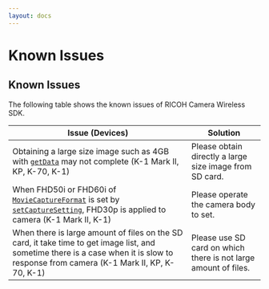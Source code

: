 ```yaml
---
layout: docs
---
```


# Known Issues

## Known Issues

The following table shows the known issues of RICOH Camera Wireless SDK.

Issue (Devices) | Solution
-- | --
Obtaining a large size image such as 4GB with [`getData`][getData] may not complete (K-1 Mark II, KP, K-70, K-1) | Please obtain directly a large size image from SD card.
When FHD50i or FHD60i of [`MovieCaptureFormat`][MovieCaptureFormat] is set by [`setCaptureSetting`][setCaptureSetting], FHD30p is applied to camera (K-1 Mark II, K-1) | Please operate the camera body to set.
When there is large amount of files on the SD card, it take time to get image list, and sometime there is a case when it is slow to response from camera  (K-1 Mark II, KP, K-70, K-1) | Please use SD card on which there is not large amount of files.

[getData]:../../api_reference/com/ricoh/camera/sdk/wireless/api/CameraImage.html#getData-java.io.OutputStream-
[MovieCaptureFormat]:../../api_reference/com/ricoh/camera/sdk/wireless/api/setting/capture/MovieCaptureFormat.html
[setCaptureSetting]:../../api_reference/com/ricoh/camera/sdk/wireless/api/setting/capture/CaptureSetting.html
